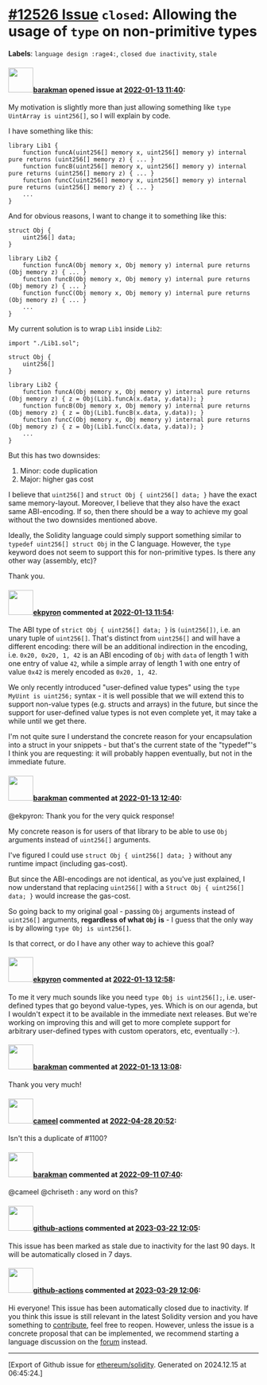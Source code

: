 # [\#12526 Issue](https://github.com/ethereum/solidity/issues/12526) `closed`: Allowing the usage of `type` on non-primitive types
**Labels**: `language design :rage4:`, `closed due inactivity`, `stale`


#### <img src="https://avatars.githubusercontent.com/u/7003246?v=4" width="50">[barakman](https://github.com/barakman) opened issue at [2022-01-13 11:40](https://github.com/ethereum/solidity/issues/12526):

My motivation is slightly more than just allowing something like `type UintArray is uint256[]`, so I will explain by code.

I have something like this:
```
library Lib1 {
    function funcA(uint256[] memory x, uint256[] memory y) internal pure returns (uint256[] memory z) { ... }
    function funcB(uint256[] memory x, uint256[] memory y) internal pure returns (uint256[] memory z) { ... }
    function funcC(uint256[] memory x, uint256[] memory y) internal pure returns (uint256[] memory z) { ... }
    ...
}
```
And for obvious reasons, I want to change it to something like this:
```
struct Obj {
    uint256[] data;
}

library Lib2 {
    function funcA(Obj memory x, Obj memory y) internal pure returns (Obj memory z) { ... }
    function funcB(Obj memory x, Obj memory y) internal pure returns (Obj memory z) { ... }
    function funcC(Obj memory x, Obj memory y) internal pure returns (Obj memory z) { ... }
    ...
}
```
My current solution is to wrap `Lib1` inside `Lib2`:
```
import "./Lib1.sol";

struct Obj {
    uint256[]
}

library Lib2 {
    function funcA(Obj memory x, Obj memory y) internal pure returns (Obj memory z) { z = Obj(Lib1.funcA(x.data, y.data)); }
    function funcB(Obj memory x, Obj memory y) internal pure returns (Obj memory z) { z = Obj(Lib1.funcB(x.data, y.data)); }
    function funcC(Obj memory x, Obj memory y) internal pure returns (Obj memory z) { z = Obj(Lib1.funcC(x.data, y.data)); }
    ...
}
```
But this has two downsides:
1. Minor: code duplication
2. Major: higher gas cost

I believe that `uint256[]` and `struct Obj { uint256[] data; }` have the exact same memory-layout.
Moreover, I believe that they also have the exact same ABI-encoding.
If so, then there should be a way to achieve my goal without the two downsides mentioned above.

Ideally, the Solidity language could simply support something similar to `typedef uint256[] struct Obj` in the C language.
However, the `type` keyword does not seem to support this for non-primitive types.
Is there any other way (assembly, etc)?

Thank you.

#### <img src="https://avatars.githubusercontent.com/u/1347491?v=4" width="50">[ekpyron](https://github.com/ekpyron) commented at [2022-01-13 11:54](https://github.com/ethereum/solidity/issues/12526#issuecomment-1012067548):

The ABI type of ``strict Obj { uint256[] data; }`` is ``(uint256[])``, i.e. an unary tuple of ``uint256[]``. That's distinct from ``uint256[]`` and will have a different encoding: there will be an additional indirection in the encoding, i.e.
``0x20, 0x20, 1, 42`` is an ABI encoding of ``Obj`` with ``data`` of length 1 with one entry of value ``42``, while
a simple array of length 1 with one entry of value ``0x42`` is merely encoded as ``0x20, 1, 42``.

We only recently introduced "user-defined value types" using the ``type MyUint is uint256;`` syntax - it is well possible that we will extend this to support non-value types (e.g. structs and arrays) in the future, but since the support for user-defined value types is not even complete yet, it may take a while until we get there.

I'm not quite sure I understand the concrete reason for your encapsulation into a struct in your snippets - but that's the current state of the "typedef"'s I think you are requesting: it will probably happen eventually, but not in the immediate future.

#### <img src="https://avatars.githubusercontent.com/u/7003246?v=4" width="50">[barakman](https://github.com/barakman) commented at [2022-01-13 12:40](https://github.com/ethereum/solidity/issues/12526#issuecomment-1012100898):

@ekpyron: Thank you for the very quick response!

My concrete reason is for users of that library to be able to use `Obj` arguments instead of `uint256[]` arguments.

I've figured I could use `struct Obj { uint256[] data; }` without any runtime impact (including gas-cost).

But since the ABI-encodings are not identical, as you've just explained, I now understand that replacing `uint256[]` with a `Struct Obj { uint256[] data; }` would increase the gas-cost.

So going back to my original goal - passing `Obj` arguments instead of `uint256[]` arguments, **regardless of what `Obj` is** - I guess that the only way is by allowing `type Obj is uint256[]`.

Is that correct, or do I have any other way to achieve this goal?

#### <img src="https://avatars.githubusercontent.com/u/1347491?v=4" width="50">[ekpyron](https://github.com/ekpyron) commented at [2022-01-13 12:58](https://github.com/ethereum/solidity/issues/12526#issuecomment-1012113206):

To me it very much sounds like you need ``type Obj is uint256[];``, i.e. user-defined types that go beyond value-types, yes. Which is on our agenda, but I wouldn't expect it to be available in the immediate next releases.
But we're working on improving this and will get to more complete support for arbitrary user-defined types with custom operators, etc, eventually :-).

#### <img src="https://avatars.githubusercontent.com/u/7003246?v=4" width="50">[barakman](https://github.com/barakman) commented at [2022-01-13 13:08](https://github.com/ethereum/solidity/issues/12526#issuecomment-1012120606):

Thank you very much!

#### <img src="https://avatars.githubusercontent.com/u/137030?v=4" width="50">[cameel](https://github.com/cameel) commented at [2022-04-28 20:52](https://github.com/ethereum/solidity/issues/12526#issuecomment-1112644026):

Isn't this a duplicate of #1100?

#### <img src="https://avatars.githubusercontent.com/u/7003246?v=4" width="50">[barakman](https://github.com/barakman) commented at [2022-09-11 07:40](https://github.com/ethereum/solidity/issues/12526#issuecomment-1242908637):

@cameel @chriseth : any word on this?

#### <img src="https://avatars.githubusercontent.com/in/15368?v=4" width="50">[github-actions](https://github.com/apps/github-actions) commented at [2023-03-22 12:05](https://github.com/ethereum/solidity/issues/12526#issuecomment-1479450805):

This issue has been marked as stale due to inactivity for the last 90 days.
It will be automatically closed in 7 days.

#### <img src="https://avatars.githubusercontent.com/in/15368?v=4" width="50">[github-actions](https://github.com/apps/github-actions) commented at [2023-03-29 12:06](https://github.com/ethereum/solidity/issues/12526#issuecomment-1488478822):

Hi everyone! This issue has been automatically closed due to inactivity.
If you think this issue is still relevant in the latest Solidity version and you have something to [contribute](https://docs.soliditylang.org/en/latest/contributing.html), feel free to reopen.
However, unless the issue is a concrete proposal that can be implemented, we recommend starting a language discussion on the [forum](https://forum.soliditylang.org) instead.


-------------------------------------------------------------------------------



[Export of Github issue for [ethereum/solidity](https://github.com/ethereum/solidity). Generated on 2024.12.15 at 06:45:24.]
